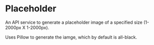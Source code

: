 # Placeholder

An API service to generate a placeholder image of a specified size (1-2000px X
1-2000px).

Uses Pillow to generate the iamge, which by default is all-black.
